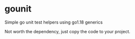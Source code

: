 # gounit
Simple go unit test helpers using go1.18 generics

Not worth the dependency, just copy the code to your project.

